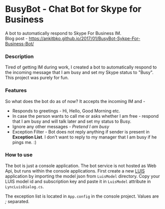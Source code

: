 # BusyBot - Chat Bot for Skype for Business
A bot to automatically respond to Skype For Business IM.  
Blog post - https://ankitbko.github.io/2017/01/BusyBot-Sykpe-For-Business-Bot/

### Description
Tired of getting IM during work, I created a bot to automatically respond to the incoming message that I am busy and set my Skype status to "Busy".
This project was purely for fun.

### Features

So what does the bot do as of now? It accepts the incoming IM and -

* Responds to greetings - Hi, Hello, Good Morning etc.
* In case the person wants to call me or asks whether I am free - respond that I am busy and will talk later and set my status to Busy.
* Ignore any other messages - *Pretend I am busy*
* Exception Filter - Bot does not reply anything if sender is present in **Exception List**. I don't want to reply to my manager that I am busy if he pings me. :)

### How to use

The bot is just a console application. The bot service is not hosted as Web Api, but runs within the console applications. 
First create a new [LUIS](https://www.luis.ai/) application by importing the model json from `LuisModel` directory. Copy your LUIS model id and subscription key and paste it in `LuisModel` attribute in `LyncLuisDialog.cs`.  


The exception list is located in `App.config` in the console project. Values are *;* separated. 
